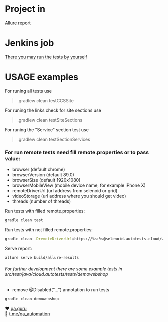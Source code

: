 # Project in 
<a target="_blank" href="https://jenkins.autotests.cloud/job/C12-Snark-CCS_site_test/allure/">Allure report</a>

# Jenkins job
<a target="_blank" href="https://jenkins.autotests.cloud/job/C12-Snark-CCS_site_test/">There you may run the tests by yourself</a>


# USAGE examples
For runing all tests use 
> .gradlew clean testCCSSite 

For runing the links check for site sections use
> .gradlew clean testSiteSections

For runing the "Service" section test use
> .gradlew clean testSectionServices


### For run remote tests need fill remote.properties or to pass value:

* browser (default chrome)
* browserVersion (default 89.0)
* browserSize (default 1920x1080)
* browserMobileView (mobile device name, for example iPhone X)
* remoteDriverUrl (url address from selenoid or grid)
* videoStorage (url address where you should get video)
* threads (number of threads)


Run tests with filled remote.properties:
```bash
gradle clean test
```

Run tests with not filled remote.properties:
```bash
gradle clean -DremoteDriverUrl=https://%s:%s@selenoid.autotests.cloud/wd/hub/ -DvideoStorage=https://selenoid.autotests.cloud/video/ -Dthreads=1 test
```

Serve report:
```bash
allure serve build/allure-results
```


###### For further development there are some example tests in src/test/java/cloud.autotests/tests/demowebshop
* remove @Disabled("...") annotation to run tests
```bash
gradle clean demowebshop
```

:heart: <a target="_blank" href="https://qa.guru">qa.guru</a><br/>
:blue_heart: <a target="_blank" href="https://t.me/qa_automation">t.me/qa_automation</a>
